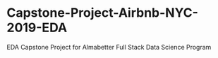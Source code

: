 # Capstone-Project-Airbnb-NYC-2019-EDA
EDA Capstone Project for Almabetter Full Stack Data Science Program
